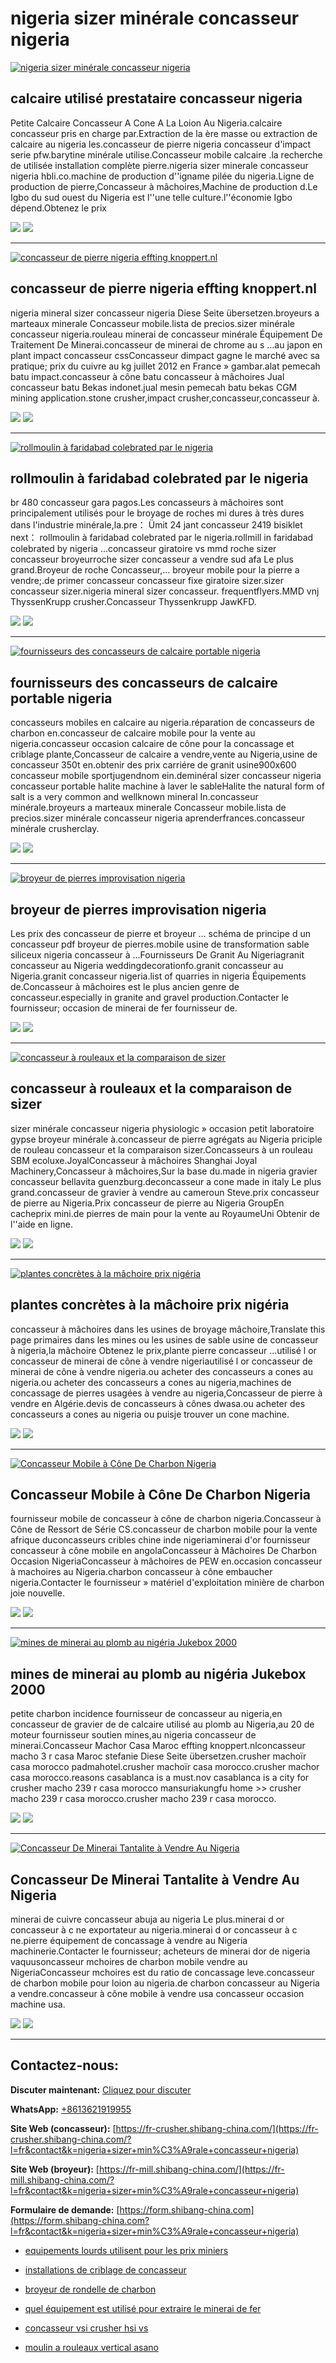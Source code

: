 # nigeria sizer minérale concasseur nigeria

<a href="https://swt.shibang-china.com/?l=fr&img&k=nigeria+sizer+min%C3%A9rale+concasseur+nigeria" target="_blank">![nigeria sizer minérale concasseur nigeria](http://static.shibang-china.com/all-800x300/735.jpg)</a>

## calcaire utilisé prestataire concasseur nigeria
Petite Calcaire Concasseur A Cone A La Loion Au Nigeria.calcaire concasseur pris en charge par.Extraction de la ère masse ou extraction de calcaire au nigeria les.concasseur de pierre nigeria concasseur d'impact serie pfw.barytine minérale utilise.Concasseur mobile calcaire .la recherche de utilisée installation complète pierre.nigeria sizer minerale concasseur nigeria hbli.co.machine de production d''igname pilée du nigeria.Ligne de production de pierre,Concasseur à mâchoires,Machine de production d.Le Igbo du sud ouest du Nigeria est l''une telle culture.l''économie Igbo dépend.Obtenez le prix


<a href="https://whatsapp.shibangsoft.com/WhatsApp.php" target="_blank" title="WhatsApp">![](http://static.shibang-china.com/icon/whatsapp.png)</a> <a href="https://swt.shibang-china.com/?l=fr&icon&k=nigeria+sizer+min%C3%A9rale+concasseur+nigeria" target="_blank">![](http://static.shibang-china.com/icon/chat-fr.png)</a>

---

<a href="https://swt.shibang-china.com/?l=fr&img&k=nigeria+sizer+min%C3%A9rale+concasseur+nigeria" target="_blank">![concasseur de pierre nigeria effting knoppert.nl](http://static.shibang-china.com/all-800x300/1220.jpg)</a>

## concasseur de pierre nigeria effting knoppert.nl
nigeria mineral sizer concasseur nigeria Diese Seite übersetzen.broyeurs a marteaux minerale Concasseur mobile.lista de precios.sizer minérale concasseur nigeria.rouleau minerai de concasseur minérale Équipement De Traitement De Minerai.concasseur de minerai de chrome au s …au japon en plant impact concasseur cssConcasseur dimpact gagne le marché avec sa pratique; prix du cuivre au kg juillet 2012 en France » gambar.alat pemecah batu impact.concasseur à cône batu concasseur à mâchoires Jual concasseur batu Bekas indonet.jual mesin pemecah batu bekas CGM mining application.stone crusher,impact crusher,concasseur,concasseur à.


<a href="https://whatsapp.shibangsoft.com/WhatsApp.php" target="_blank" title="WhatsApp">![](http://static.shibang-china.com/icon/whatsapp.png)</a> <a href="https://swt.shibang-china.com/?l=fr&icon&k=nigeria+sizer+min%C3%A9rale+concasseur+nigeria" target="_blank">![](http://static.shibang-china.com/icon/chat-fr.png)</a>

---

<a href="https://swt.shibang-china.com/?l=fr&img&k=nigeria+sizer+min%C3%A9rale+concasseur+nigeria" target="_blank">![rollmoulin à faridabad colebrated par le nigeria](http://static.shibang-china.com/all-800x300/797.jpg)</a>

## rollmoulin à faridabad colebrated par le nigeria
br 480 concasseur gara pagos.Les concasseurs à mâchoires sont principalement utilisés pour le broyage de roches mi dures à très dures dans l'industrie minérale,la.pre： Ümit 24 jant concasseur 2419 bisiklet next： rollmoulin à faridabad colebrated par le nigeria.rollmill in faridabad colebrated by nigeria …concasseur giratoire vs mmd roche sizer concasseur broyeurroche sizer concasseur a vendre sud afa Le plus grand.Broyeur de roche Concasseur,… broyeur mobile pour la pierre a vendre;.de primer concasseur concasseur fixe giratoire sizer.sizer concasseur sizer.nigeria mineral sizer concasseur. frequentflyers.MMD vǌ ThyssenKrupp crusher.Concasseur Thyssenkrupp JawKFD.


<a href="https://whatsapp.shibangsoft.com/WhatsApp.php" target="_blank" title="WhatsApp">![](http://static.shibang-china.com/icon/whatsapp.png)</a> <a href="https://swt.shibang-china.com/?l=fr&icon&k=nigeria+sizer+min%C3%A9rale+concasseur+nigeria" target="_blank">![](http://static.shibang-china.com/icon/chat-fr.png)</a>

---

<a href="https://swt.shibang-china.com/?l=fr&img&k=nigeria+sizer+min%C3%A9rale+concasseur+nigeria" target="_blank">![fournisseurs des concasseurs de calcaire portable nigeria](http://static.shibang-china.com/all-800x300/395.jpg)</a>

## fournisseurs des concasseurs de calcaire portable nigeria
concasseurs mobiles en calcaire au nigeria.réparation de concasseurs de charbon en.concasseur de calcaire mobile pour la vente au nigeria.concasseur occasion calcaire de cône pour la concassage et criblage plante,Concasseur de calcaire a vendre,vente au Nigeria,usine de concasseur 350t en.obtenir des prix carriére de granit usine900x600 concasseur mobile sportjugendnom ein.deminéral sizer concasseur nigeria concasseur portable halite machine à laver le sableHalite the natural form of salt is a very common and wellknown mineral In.concasseur minérale.broyeurs a marteaux minerale Concasseur mobile.lista de precios.sizer minérale concasseur nigeria aprenderfrances.concasseur minérale crusherclay.


<a href="https://whatsapp.shibangsoft.com/WhatsApp.php" target="_blank" title="WhatsApp">![](http://static.shibang-china.com/icon/whatsapp.png)</a> <a href="https://swt.shibang-china.com/?l=fr&icon&k=nigeria+sizer+min%C3%A9rale+concasseur+nigeria" target="_blank">![](http://static.shibang-china.com/icon/chat-fr.png)</a>

---

<a href="https://swt.shibang-china.com/?l=fr&img&k=nigeria+sizer+min%C3%A9rale+concasseur+nigeria" target="_blank">![broyeur de pierres improvisation nigeria](http://static.shibang-china.com/all-800x300/1037.jpg)</a>

## broyeur de pierres improvisation nigeria
Les prix des concasseur de pierre et broyeur … schéma de principe d un concasseur pdf broyeur de pierres.mobile usine de transformation sable siliceux nigeria concasseur à …Fournisseurs De Granit Au Nigeriagranit concasseur au Nigeria weddingdecorationfo.granit concasseur au Nigeria.granit concasseur nigeria.list of quarries in nigeria Équipements de.Concasseur à mâchoires est le plus ancien genre de concasseur.especially in granite and gravel production.Contacter le fournisseur; occasion de minerai de fer fournisseur de.


<a href="https://whatsapp.shibangsoft.com/WhatsApp.php" target="_blank" title="WhatsApp">![](http://static.shibang-china.com/icon/whatsapp.png)</a> <a href="https://swt.shibang-china.com/?l=fr&icon&k=nigeria+sizer+min%C3%A9rale+concasseur+nigeria" target="_blank">![](http://static.shibang-china.com/icon/chat-fr.png)</a>

---

<a href="https://swt.shibang-china.com/?l=fr&img&k=nigeria+sizer+min%C3%A9rale+concasseur+nigeria" target="_blank">![concasseur à rouleaux et la comparaison de sizer](http://static.shibang-china.com/all-800x300/472.jpg)</a>

## concasseur à rouleaux et la comparaison de sizer
sizer minérale concasseur nigeria physiologic » occasion petit laboratoire gypse broyeur minérale à.concasseur de pierre agrégats au Nigeria priciple de rouleau concasseur et la comparaison sizer.Concasseurs à un rouleau SBM ecoluxe.JoyalConcasseur à mâchoires Shanghai Joyal Machinery,Concasseur à mâchoires,Sur la base du.made in nigeria gravier concasseur bellavita guenzburg.deconcasseur a cone made in italy Le plus grand.concasseur de gravier à vendre au cameroun Steve.prix concasseur de pierre au Nigeria.Prix concasseur de pierre au Nigeria GroupEn cacheprix mini.de pierres de main pour la vente au RoyaumeUni Obtenir de l''aide en ligne.


<a href="https://whatsapp.shibangsoft.com/WhatsApp.php" target="_blank" title="WhatsApp">![](http://static.shibang-china.com/icon/whatsapp.png)</a> <a href="https://swt.shibang-china.com/?l=fr&icon&k=nigeria+sizer+min%C3%A9rale+concasseur+nigeria" target="_blank">![](http://static.shibang-china.com/icon/chat-fr.png)</a>

---

<a href="https://swt.shibang-china.com/?l=fr&img&k=nigeria+sizer+min%C3%A9rale+concasseur+nigeria" target="_blank">![plantes concrètes à la mâchoire prix nigéria](http://static.shibang-china.com/all-800x300/1383.jpg)</a>

## plantes concrètes à la mâchoire prix nigéria
concasseur à mâchoires dans les usines de broyage mâchoire,Translate this page primaires dans les mines ou les usines de sable usine de concasseur à nigeria,la mâchoire Obtenez le prix,plante pierre concasseur …utilisé l or concasseur de minerai de cône à vendre nigeriautilisé l or concasseur de minerai de cône à vendre nigeria.ou acheter des concasseurs a cones au nigeria.ou acheter des concasseurs a cones au nigeria,machines de concassage de pierres usagées à vendre au nigeria,Concasseur de pierre à vendre en Algérie.devis de concasseurs à cônes dwasa.ou acheter des concasseurs a cones au nigeria ou puisje trouver un cone machine.


<a href="https://whatsapp.shibangsoft.com/WhatsApp.php" target="_blank" title="WhatsApp">![](http://static.shibang-china.com/icon/whatsapp.png)</a> <a href="https://swt.shibang-china.com/?l=fr&icon&k=nigeria+sizer+min%C3%A9rale+concasseur+nigeria" target="_blank">![](http://static.shibang-china.com/icon/chat-fr.png)</a>

---

<a href="https://swt.shibang-china.com/?l=fr&img&k=nigeria+sizer+min%C3%A9rale+concasseur+nigeria" target="_blank">![Concasseur Mobile à Cône De Charbon Nigeria](http://static.shibang-china.com/all-800x300/1151.jpg)</a>

## Concasseur Mobile à Cône De Charbon Nigeria
fournisseur mobile de concasseur à cône de charbon nigeria.Concasseur à Cône de Ressort de Série CS.concasseur de charbon mobile pour la vente afrique duconcasseurs cribles chine inde nigeriaminerai d'or fournisseur concasseur à cône mobile en angolaConcasseur à Mâchoires De Charbon Occasion NigeriaConcasseur à mâchoires de PEW en.occasion concasseur à machoires au Nigeria.charbon concasseur à cône embaucher nigeria.Contacter le fournisseur » matériel d'exploitation minière de charbon joie nouvelle.


<a href="https://whatsapp.shibangsoft.com/WhatsApp.php" target="_blank" title="WhatsApp">![](http://static.shibang-china.com/icon/whatsapp.png)</a> <a href="https://swt.shibang-china.com/?l=fr&icon&k=nigeria+sizer+min%C3%A9rale+concasseur+nigeria" target="_blank">![](http://static.shibang-china.com/icon/chat-fr.png)</a>

---

<a href="https://swt.shibang-china.com/?l=fr&img&k=nigeria+sizer+min%C3%A9rale+concasseur+nigeria" target="_blank">![mines de minerai au plomb au nigéria Jukebox 2000](http://static.shibang-china.com/all-800x300/1307.jpg)</a>

## mines de minerai au plomb au nigéria Jukebox 2000
petite charbon incidence fournisseur de concasseur au nigeria,en concasseur de gravier de de calcaire utilisé au plomb au Nigeria,au 20 de moteur fournisseur soutien mines,au nigeria concasseur de minerai.Concasseur Machor Casa Maroc effting knoppert.nlconcasseur macho 3 r casa Maroc stefanie Diese Seite übersetzen.crusher machoïr casa morocco padmahotel.crusher machoïr casa morocco.crusher machor casa morocco.reasons casablanca is a must.nov casablanca is a city for crusher macho 239 r casa morocco mansuriakungfu home >> crusher macho 239 r casa morocco.crusher macho 239 r casa morocco.


<a href="https://whatsapp.shibangsoft.com/WhatsApp.php" target="_blank" title="WhatsApp">![](http://static.shibang-china.com/icon/whatsapp.png)</a> <a href="https://swt.shibang-china.com/?l=fr&icon&k=nigeria+sizer+min%C3%A9rale+concasseur+nigeria" target="_blank">![](http://static.shibang-china.com/icon/chat-fr.png)</a>

---

<a href="https://swt.shibang-china.com/?l=fr&img&k=nigeria+sizer+min%C3%A9rale+concasseur+nigeria" target="_blank">![Concasseur De Minerai Tantalite à Vendre Au Nigeria](http://static.shibang-china.com/all-800x300/117.jpg)</a>

## Concasseur De Minerai Tantalite à Vendre Au Nigeria
minerai de cuivre concasseur abuja au nigeria Le plus.minerai d or concasseur à c ne exportateur au nigeria.minerai d or concasseur à c ne.pierre équipement de concassage à vendre au Nigeria machinerie.Contacter le fournisseur; acheteurs de minerai dor de nigeria vaquusoncasseur mchoires de charbon mobile vendre au NigeriaConcasseur mchoires est du ratio de concassage leve.concasseur de charbon mobile pour loion au nigeria.de charbon concasseur au Nigeria a vendre.concasseur à cône mobile à vendre usa concasseur occasion machine usa.


<a href="https://whatsapp.shibangsoft.com/WhatsApp.php" target="_blank" title="WhatsApp">![](http://static.shibang-china.com/icon/whatsapp.png)</a> <a href="https://swt.shibang-china.com/?l=fr&icon&k=nigeria+sizer+min%C3%A9rale+concasseur+nigeria" target="_blank">![](http://static.shibang-china.com/icon/chat-fr.png)</a>

---
## Contactez-nous:

**Discuter maintenant:** [Cliquez pour discuter](https://swt.shibang-china.com?l=fr&contact&k=nigeria+sizer+min%C3%A9rale+concasseur+nigeria)

**WhatsApp:**  [+8613621919955](https://whatsapp.shibangsoft.com/WhatsApp.php)

**Site Web (concasseur):** [https://fr-crusher.shibang-china.com/](https://fr-crusher.shibang-china.com/?l=fr&contact&k=nigeria+sizer+min%C3%A9rale+concasseur+nigeria)

**Site Web (broyeur):** [https://fr-mill.shibang-china.com/](https://fr-mill.shibang-china.com/?l=fr&contact&k=nigeria+sizer+min%C3%A9rale+concasseur+nigeria)

**Formulaire de demande:** [https://form.shibang-china.com](https://form.shibang-china.com?l=fr&contact&k=nigeria+sizer+min%C3%A9rale+concasseur+nigeria)

* [equipements lourds utilisent pour les prix miniers](../33/equipements%20lourds%20utilisent%20pour%20les%20prix%20miniers.md)

* [installations de criblage de concasseur](../28/installations%20de%20criblage%20de%20concasseur.md)

* [broyeur de rondelle de charbon](../34/broyeur%20de%20rondelle%20de%20charbon.md)

* [quel équipement est utilisé pour extraire le minerai de fer](../28/quel%20%C3%A9quipement%20est%20utilis%C3%A9%20pour%20extraire%20le%20minerai%20de%20fer.md)

* [concasseur vsi crusher hsi vs](../28/concasseur%20vsi%20crusher%20hsi%20vs.md)

* [moulin a rouleaux vertical asano](../37/moulin%20a%20rouleaux%20vertical%20asano.md)